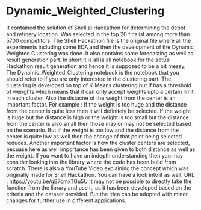 # Dynamic_Weighted_Clustering
It contained the solution of Shell.ai Hackathon for determining the depot and refinery location. Was selected in the top 20 finalist among more than 5700 competitors.
The Shell Hackathon file is the original file where all the experiments including some EDA and then the development of the Dynamic Weighted Clustering was done. It also contains some forecasting as well as result generation part. In short it is all is all notebook for the actual Hackathon result generation and hence it is supposed to be a bit messy.
The Dynamic_Weighted_Clustering notebook is the notebook that you should refer to if you are only interested in the clustering part. The clustering is developed on top of K-Means clustering but if has a threshold of werights which means that it can only accept weights upto a certain limit in each cluster. Also the distacne of the weight from the center is an important factor.
For example : If the weight is too huge and the distance from the center is quite less then it will definitely be selected. If the weight is huge but the distance is high or the weight is too small but the distance from the center is also small then those may or may not be selected based on the scenario. But if the weight is too low and the distance from the center is quite low as well then the change of that point being selected reduces.
Another important factor is how the cluster centers are selected, becuase here as well importance has been given to both distance as well as the weight.
If you want to have an indepth understanding then you may consider looking into the library where the code has been build from scratch. 
There is also a YouTube Video explaining the concept which was originally made for Shell Hackathon. You can have a look into it as well. URL : https://youtu.be/gB7cmxTGu5U 
It may not be possible to directly take the function from the library and use it, as it has been developed based on the criteria and the dataset provided. But the idea can be adopted with minor changes for further use in different applications.
